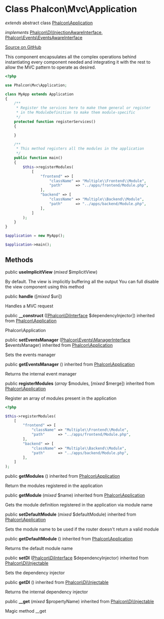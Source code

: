 # Class **Phalcon\\Mvc\\Application**

*extends* abstract class [Phalcon\Application](/en/3.2/api/Phalcon_Application)

*implements* [Phalcon\Di\InjectionAwareInterface](/en/3.2/api/Phalcon_Di_InjectionAwareInterface), [Phalcon\Events\EventsAwareInterface](/en/3.2/api/Phalcon_Events_EventsAwareInterface)

<a href="https://github.com/phalcon/cphalcon/blob/master/phalcon/mvc/application.zep" class="btn btn-default btn-sm">Source on GitHub</a>

This component encapsulates all the complex operations behind instantiating every component
needed and integrating it with the rest to allow the MVC pattern to operate as desired.

```php
<?php

use Phalcon\Mvc\Application;

class MyApp extends Application
{
    /**
     * Register the services here to make them general or register
     * in the ModuleDefinition to make them module-specific
     */
    protected function registerServices()
    {

    }

    /**
     * This method registers all the modules in the application
     */
    public function main()
    {
        $this->registerModules(
            [
                "frontend" => [
                    "className" => "Multiple\\Frontend\\Module",
                    "path"      => "../apps/frontend/Module.php",
                ],
                "backend" => [
                    "className" => "Multiple\\Backend\\Module",
                    "path"      => "../apps/backend/Module.php",
                ],
            ]
        );
    }
}

$application = new MyApp();

$application->main();

```


## Methods
public  **useImplicitView** (*mixed* $implicitView)

By default. The view is implicitly buffering all the output
You can full disable the view component using this method



public  **handle** ([*mixed* $uri])

Handles a MVC request



public  **__construct** ([[Phalcon\DiInterface](/en/3.2/api/Phalcon_DiInterface) $dependencyInjector]) inherited from [Phalcon\Application](/en/3.2/api/Phalcon_Application)

Phalcon\\Application



public  **setEventsManager** ([Phalcon\Events\ManagerInterface](/en/3.2/api/Phalcon_Events_ManagerInterface) $eventsManager) inherited from [Phalcon\Application](/en/3.2/api/Phalcon_Application)

Sets the events manager



public  **getEventsManager** () inherited from [Phalcon\Application](/en/3.2/api/Phalcon_Application)

Returns the internal event manager



public  **registerModules** (*array* $modules, [*mixed* $merge]) inherited from [Phalcon\Application](/en/3.2/api/Phalcon_Application)

Register an array of modules present in the application

```php
<?php

$this->registerModules(
    [
        "frontend" => [
            "className" => "Multiple\\Frontend\\Module",
            "path"      => "../apps/frontend/Module.php",
        ],
        "backend" => [
            "className" => "Multiple\\Backend\\Module",
            "path"      => "../apps/backend/Module.php",
        ],
    ]
);

```



public  **getModules** () inherited from [Phalcon\Application](/en/3.2/api/Phalcon_Application)

Return the modules registered in the application



public  **getModule** (*mixed* $name) inherited from [Phalcon\Application](/en/3.2/api/Phalcon_Application)

Gets the module definition registered in the application via module name



public  **setDefaultModule** (*mixed* $defaultModule) inherited from [Phalcon\Application](/en/3.2/api/Phalcon_Application)

Sets the module name to be used if the router doesn't return a valid module



public  **getDefaultModule** () inherited from [Phalcon\Application](/en/3.2/api/Phalcon_Application)

Returns the default module name



public  **setDI** ([Phalcon\DiInterface](/en/3.2/api/Phalcon_DiInterface) $dependencyInjector) inherited from [Phalcon\Di\Injectable](/en/3.2/api/Phalcon_Di_Injectable)

Sets the dependency injector



public  **getDI** () inherited from [Phalcon\Di\Injectable](/en/3.2/api/Phalcon_Di_Injectable)

Returns the internal dependency injector



public  **__get** (*mixed* $propertyName) inherited from [Phalcon\Di\Injectable](/en/3.2/api/Phalcon_Di_Injectable)

Magic method __get



